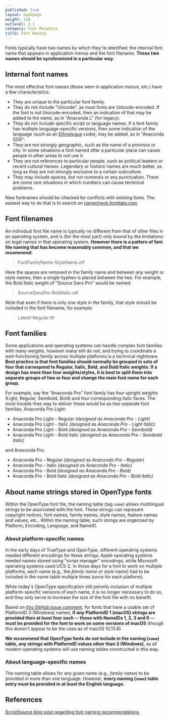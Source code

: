 ```yaml
---
published: true
layout: bookpage
weight: 110
outlevel: 3.1
category: Font Metadata
title: Font Naming
---
```


Fonts typically have two names by which they're identified: the internal font name that appears in application menus and the font filename. **These two names should be synchronized in a particular way.**

## Internal font names

The most effective font names (those seen in application menus, etc.) have a few characteristics:

- They are unique to the particular font family.
- They do not include "Unicode", as most fonts are Unicode-encoded. If the font is _not_ Unicode-encoded, then an indication of that may be added to the name, as in "Anaconda L" (for legacy).
- They do not include specific script or language names. If a font family has multiple language-specific versions, then some indication of the language (such as an [Ethnologue] code), may be added, as in "Anaconda GDX".
- They are not strongly geographic, such as the name of a province or city. In some situations a font named after a particular place can cause people in other areas to not use it.
- They are not references to particular people, such as political leaders or recent cultural heroes. Legendary or historic names are much better, as long as they are not strongly exclusive to a certain subculture.
- They may include spaces, but not numerals or any punctuation. There are some rare situations in which numbers can cause technical problems.

New fontnames should be checked for conflicts with existing fonts. The easiest way to do that is to search on [namecheck.fontdata.com].

## Font filenames

An individual font file name is typically no different from that of other files in an operating system, and is (for the most part) only bound by the limitations on legal names in that operating system. **However there is a pattern of font file naming that has become reasonably common, and that we recommend:**

> FontFamilyName-StyleName.otf

Here the spaces are removed in the family name and between any weight or style names, then a single hyphen is placed between the two. For example, the Bold Italic weight of "Source Sans Pro" would be named:

> SourceSansPro-BoldItalic.otf

Note that even if there is only one style in the family, that style should be included in the font filename, for example:

> Lateef-Regular.ttf

## Font families

Some applications and operating systems can handle complex font families with many weights, however many still do not, and trying to coordinate a well-functioning family across multiple platforms is a technical nightmare. **Best practice is that font families should normally be grouped in sets of four that correspond to Regular, Italic, Bold, and Bold Italic weights. If a design has more than four weights/styles, it is best to split them into separate groups of two or four and change the main font name for each group.**

For example, say the "Anaconda Pro" font family has four upright weights (Light, Regular, Semibold, Bold) and four corresponding italic faces. The most trouble-free way to deliver these would be as two separate font families, Anaconda Pro Light:

- Anaconda Pro Light - Regular  _(designed as Anaconda Pro - Light)_
- Anaconda Pro Light - Italic  _(designed as Anaconda Pro - Light Italic)_
- Anaconda Pro Light - Bold  _(designed as Anaconda Pro - Semibold)_
- Anaconda Pro Light - Bold Italic  _(designed as Anaconda Pro - Semibold Italic)_

and Anaconda Pro:

- Anaconda Pro - Regular  _(designed as Anaconda Pro - Regular)_
- Anaconda Pro - Italic  _(designed as Anaconda Pro - Italic)_
- Anaconda Pro - Bold  _(designed as Anaconda Pro - Bold)_
- Anaconda Pro - Bold Italic  _(designed as Anaconda Pro - Bold Italic)_

## About name strings stored in OpenType fonts
Within the OpenType font file, the naming table (tag `name`) allows multilingual strings to be associated with the ‎font. These strings can represent copyright notices, font names, ‎family names, style names, feature names and values, etc.. Within the naming table, such strings are organized by Platform, Encoding, Language, and NameID. ‎

### About platform-specific names
In the early days of TrueType and OpenType, different operating systems needed different encodings for these strings. Apple operating systems needed names stored using "script manager" encodings, while Microsoft operating systems used UCS-2. In those days for a font to work on multiple platforms, each name (e.g., the _family name_ or _style name_) had to be included in the name table multiple times (once for each platform).

While today's OpenType specification still permits inclusion of multiple platform-specific versions of each name, it is no longer necessary to do so, and they only serve to increase the size of the font file with no benefit.

Based on [this GitHub issue comment], for fonts that have a usable set of PlatformID 3 (Windows) names, **if _any_ PlatformID 1 (macOS) strings are provided then at least four such -- those with NameIDs 1, 2, 3 and 6 -- must be provided for the font to work on some versions of macOS** (though this doesn't appear to be the case as of macOS 10.13.6). 

**We recommend that OpenType fonts do not include in the naming (`name`) table, any strings with PlatformID values other than 3 (Windows)**, as all modern operating systems will use naming tables constructed in this way.

### About language-specific names

The naming table allows for any given name (e.g., _family name_) to be provided in more than one language. However, **every naming (`name`) table entry must be provided in at least the English language.**

## References

[ScriptSource blog post regarding font naming recommendations]

[Ethnologue]: http://www.ethnologue.com/
[namecheck.fontdata.com]: http://namecheck.fontdata.com
[ScriptSource blog post regarding font naming recommendations]: http://scriptsource.org/cms/scripts/page.php?item_id=entry_detail&uid=k7dwx5fhnz
[this GitHub issue comment]: https://github.com/fonttools/fonttools/issues/1170#issuecomment-368492829
